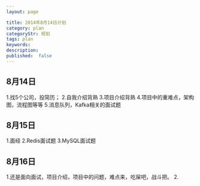 ```yaml
---
layout: page

title: 2014年8月14日计划
category: plan
categoryStr: 规划
tags: plan
keywords:
description:
published:  false
---
```


## 8月14日
1.找5个公司，投简历；
2.自我介绍背熟
3.项目介绍背熟
4.项目中的重难点，架构图，流程图等等
5.消息队列，Kafka相关的面试题

## 8月15日
1.面经
2.Redis面试题
3.MySQL面试题

## 8月16日
1.还是面向面试，项目介绍，项目中的问题，难点来，吃屎吧，战斗把。
2.

















































